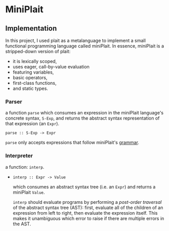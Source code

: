 # MiniPlait

## Implementation
In this project, I used plait as a metalanguage to implement a small functional programming language called miniPlait.
In essence, miniPlait is a stripped-down version of plait: 
* it is lexically scoped,
* uses eager, call-by-value evaluation
* featuring variables, 
* basic operators, 
* first-class functions, 
* and static types.
### Parser
a function `parse` which consumes an expression in the miniPlait
language's concrete syntax, `S-Exp`, and returns the abstract syntax
representation of that expression (an `Expr`).

```
parse :: S-Exp -> Expr
```

`parse` only accepts expressions that follow miniPlait's [grammar](#grammar).

### Interpreter
a function: `interp`.

- `interp :: Expr -> Value`

    which consumes an abstract syntax tree (i.e. an `Expr`) and returns a miniPlait `Value`.

    `interp` should evaluate programs by performing a
    _post-order traversal_ of the abstract syntax tree (AST): first, evaluate
    all of the children of an expression from left to right, then evaluate the
    expression itself. This makes it unambiguous which error to
    raise if there are multiple errors in the AST.

